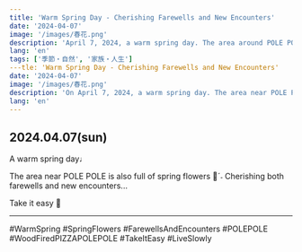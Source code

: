 ```yaml
---
title: 'Warm Spring Day - Cherishing Farewells and New Encounters'
date: '2024-04-07'
image: '/images/春花.png'
description: 'April 7, 2024, a warm spring day. The area around POLE POLE is full of spring flowers. We cherish both farewells and new encounters as we move forward step by step.'
lang: 'en'
tags: ['季節・自然', '家族・人生']
---tle: 'Warm Spring Day - Cherishing Farewells and New Encounters'
date: '2024-04-07'
image: '/images/春花.png'
description: 'On April 7, 2024, a warm spring day. The area near POLE POLE is full of spring flowers. Cherishing both farewells and new encounters, we continue taking it easy, step by step.'
lang: 'en'
---
```


## 2024.04.07(sun)

A warm spring day♩

The area near POLE POLE is also
full of spring flowers 🌷ˊ˗
Cherishing both farewells and new encounters...

Take it easy 👣

---

#WarmSpring #SpringFlowers #FarewellsAndEncounters #POLEPOLE #WoodFiredPIZZAPOLEPOLE #TakeItEasy #LiveSlowly
